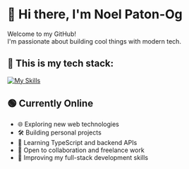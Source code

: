 # 👋 Hi there, I'm Noel Paton-Og

Welcome to my GitHub!  
I'm passionate about building cool things with modern tech.

## 🚀 This is my tech stack:

[![My Skills](https://skillicons.dev/icons?i=html,css,js,java,nodejs,python)](https://skillicons.dev)

## 🟢 Currently Online

- 🌐 Exploring new web technologies  
- 🛠️ Building personal projects  
- 📖 Learning TypeScript and backend APIs  
- 💬 Open to collaboration and freelance work  
- 🎯 Improving my full-stack development skills  
